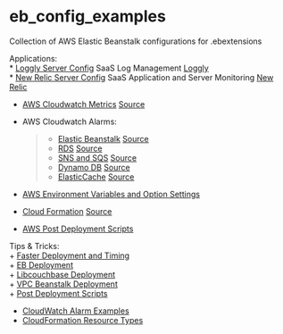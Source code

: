 eb_config_examples
==================

Collection of AWS Elastic Beanstalk configurations for .ebextensions  

Applications:  
	* [Loggly Server Config](https://github.com/lapygithub/eb_config_examples/blob/master/.ebextensions/loggly.config) SaaS Log Management [Loggly](www.loggly.com)  
	* [New Relic Server Config](https://github.com/lapygithub/eb_config_examples/blob/master/.ebextensions/newrelic.config) SaaS Application and Server Monitoring [New Relic](www.newrelic.com)  
  * [AWS Cloudwatch Metrics](https://github.com/lapygithub/eb_config_examples/blob/master/.ebextensions/cloudwatchmetrics.config) [Source](http://docs.aws.amazon.com/)  
  * AWS Cloudwatch Alarms:
  	> - [Elastic Beanstalk](https://github.com/lapygithub/eb_config_examples/blob/master/.ebextensions/ELB-Alarms.config) [Source](https://s3.amazonaws.com/elasticbeanstalk/extensions/ELB-Alarms.config)  
  	> - [RDS](https://github.com/lapygithub/eb_config_examples/blob/master/.ebextensions/RDS-Alarms.config) [Source](https://s3.amazonaws.com/elasticbeanstalk/extensions/RDS-Alarms.config)  
  	> - [SNS and SQS](https://github.com/lapygithub/eb_config_examples/blob/master/.ebextensions/SNS.config) [Source](https://s3.amazonaws.com/elasticbeanstalk/extensions/SNS.config)  
  	> - [Dynamo DB](https://github.com/lapygithub/eb_config_examples/blob/master/.ebextensions/DynamoDB-with-CloudWatch-Alarms.config) [Source](https://s3.amazonaws.com/elasticbeanstalk/extensions/DynamoDB-with-CloudWatch-Alarms.config)  
  	> - [ElasticCache](https://github.com/lapygithub/eb_config_examples/blob/master/.ebextensions/ElastiCache.config) [Source](https://s3.amazonaws.com/elasticbeanstalk/extensions/ElastiCache.config)  

  * [AWS Environment Variables and Option Settings](https://github.com/lapygithub/eb_config_examples/blob/master/.ebextensions/environment.config)  
  * [Cloud Formation](https://github.com/lapygithub/eb_config_examples/blob/master/.ebextensions/02_load_balancer.config) [Source](http://www.delarre.net/posts/elasticbeanstalk-vpc-fun/)
  * [AWS Post Deployment Scripts](https://github.com/lapygithub/eb_config_examples/blob/master/.ebextensions/99delayed_job.config)  

Tips & Tricks:  
	+ [Faster Deployment and Timing](http://horewi.cz/faster-rails-3-deployments-to-aws-elastic-beanstalk.html)  
	+ [EB Deployment](http://www.hudku.com/blog/innocuous-looking-evil-devil/)  
	+ [Libcouchbase Deployment](http://www.delarre.net/posts/deploying-libcouchbase-with-aws-elasticbeanstalk.html)  
	+ [VPC Beanstalk Deployment](http://www.delarre.net/posts/elasticbeanstalk-vpc-fun.html)  
	+ [Post Deployment Scripts](http://junkheap.net/blog/2013/05/20/elastic-beanstalk-post-deployment-scripts/)  
  + [CloudWatch Alarm Examples](http://docs.aws.amazon.com/elasticbeanstalk/latest/dg/customize-environment-resources-examples.html)  
  + [CloudFormation Resource Types](http://docs.aws.amazon.com/AWSCloudFormation/latest/UserGuide/aws-template-resource-type-ref.html)  
